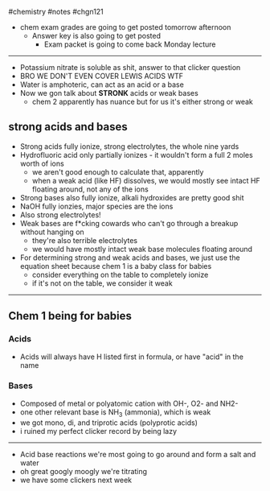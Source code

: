 #chemistry #notes #chgn121


- chem exam grades are going to get posted tomorrow afternoon
	- Answer key is also going to get posted
		- Exam packet is going to come back Monday lecture

---
- Potassium nitrate is soluble as shit, answer to that clicker question
- BRO WE DON'T EVEN COVER LEWIS ACIDS WTF
- Water is amphoteric, can act as an acid or a base
- Now we gon talk about **STRONK** acids or weak bases
	- chem 2 apparently has nuance but for us it's either strong or weak

## strong acids and bases
- Strong acids fully ionize, strong electrolytes, the whole nine yards
- Hydrofluoric acid only partially ionizes - it wouldn't form a full 2 moles worth of ions
	- we aren't good enough to calculate that, apparently
	- when a weak acid (like HF) dissolves, we would mostly see intact HF floating around, not any of the ions
- Strong bases also fully ionize, alkali hydroxides are pretty good shit
- NaOH fully ionzies, major species are the ions
- Also strong electrolytes!
- Weak bases are f\*cking cowards who can't go through a breakup without hanging on
	- they're also terrible electrolytes
	- we would have mostly intact weak base molecules floating around
- For determining strong and weak acids and bases, we just use the equation sheet because chem 1 is a baby class for babies
	- consider everything on the table to completely ionize
	- if it's not on the table, we consider it weak

---

## Chem 1 being for babies 
### Acids
- Acids will always have H listed first in formula, or have "acid" in the name
### Bases
- Composed of metal or polyatomic cation with OH-, O2- and NH2- 
- one other relevant base is NH<sub>3</sub> (ammonia), which is weak
- we got mono, di, and triprotic acids (polyprotic acids)
- i ruined my perfect clicker record by being lazy

---

- Acid base reactions we're most going to go around and form a salt and water
- oh great googly moogly we're titrating 
- we have some clickers next week

